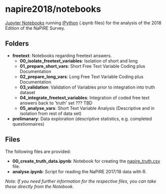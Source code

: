 # napire2018/notebooks

[Jupyter Notebooks](https://jupyter.org/documentation) running [IPython](https://ipython.readthedocs.io/en/stable/) (.ipynb files) for the analysis of the 2018 Edition of the NaPiRE Survey.

## Folders

- **freetext**: Notebooks regarding freetext answers.
  - **00_isolate_freetext_variables**: Isolation of short and long 
  - **01_prepare_short_vars**: Short Free Text Variable Coding plus Documentation
  - **02_prepare_long_vars**: Long Free Text Variable Coding plus Documentation
  - **03_validation**: Validation of Variables prior to integration into truth dataset
  - **04_integrate_freetext_variables**: Integration of coded free text answers back to 'truth' set ??? TBD
  - **05_analyse_vars**: Short Text Variable Analysis (Descriptive and in isolation from rest of data set)
- **prelimanary**: Data exploration (descriptive statistics, e.g. completed questionnaires)

## Files

The following files are provided:

- **00_create_truth_data.ipynb**: Notebook for creating the [napire_truth.csv](https://github.com/NaPiRE/napire2018/blob/master/data/napire_truth.csv) file.
- **analyse.ipynb**: Script for reading the NaPiRE 2017/18 data with R.

_Note: If you need further information for the respective files, you can take these directly from the Notebook._

